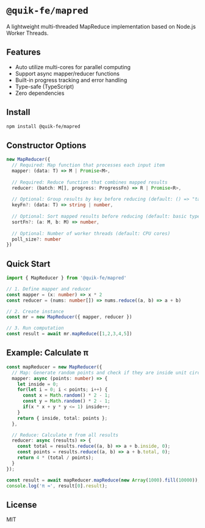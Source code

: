 # `@quik-fe/mapred`

A lightweight multi-threaded MapReduce implementation based on Node.js Worker Threads.

## Features

- Auto utilize multi-cores for parallel computing
- Support async mapper/reducer functions
- Built-in progress tracking and error handling 
- Type-safe (TypeScript)
- Zero dependencies

## Install

```bash
npm install @quik-fe/mapred
```

## Constructor Options

```typescript
new MapReducer({
  // Required: Map function that processes each input item
  mapper: (data: T) => M | Promise<M>,
  
  // Required: Reduce function that combines mapped results
  reducer: (batch: M[], progress: ProgressFn) => R | Promise<R>,
  
  // Optional: Group results by key before reducing (default: () => "task")
  keyFn?: (data: T) => string | number,
  
  // Optional: Sort mapped results before reducing (default: basic type sorting)
  sortFn?: (a: M, b: M) => number,
  
  // Optional: Number of worker threads (default: CPU cores)
  poll_size?: number
})
```

## Quick Start

```typescript
import { MapReducer } from '@quik-fe/mapred'

// 1. Define mapper and reducer
const mapper = (x: number) => x * 2
const reducer = (nums: number[]) => nums.reduce((a, b) => a + b)

// 2. Create instance
const mr = new MapReducer({ mapper, reducer })

// 3. Run computation
const result = await mr.mapReduce([1,2,3,4,5])
```

## Example: Calculate π

```typescript
const mapReducer = new MapReducer({
  // Map: Generate random points and check if they are inside unit circle
  mapper: async (points: number) => {
    let inside = 0;
    for(let i = 0; i < points; i++) {
      const x = Math.random() * 2 - 1;
      const y = Math.random() * 2 - 1;
      if(x * x + y * y <= 1) inside++;
    }
    return { inside, total: points };
  },

  // Reduce: Calculate π from all results
  reducer: async (results) => {
    const total = results.reduce((a, b) => a + b.inside, 0);
    const points = results.reduce((a, b) => a + b.total, 0);
    return 4 * (total / points);
  }
});

const result = await mapReducer.mapReduce(new Array(1000).fill(10000));
console.log('π ≈', result[0].result);
```

## License

MIT